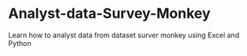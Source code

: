 # Analyst-data-Survey-Monkey
Learn how to analyst data from dataset surver monkey using Excel and Python
